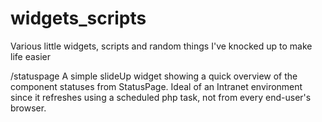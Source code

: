 # widgets_scripts
Various little widgets, scripts and random things I've knocked up to make life easier

/statuspage
A simple slideUp widget showing a quick overview of the component statuses from StatusPage. Ideal of an Intranet environment since it refreshes using a scheduled php task, not from every end-user's browser.
